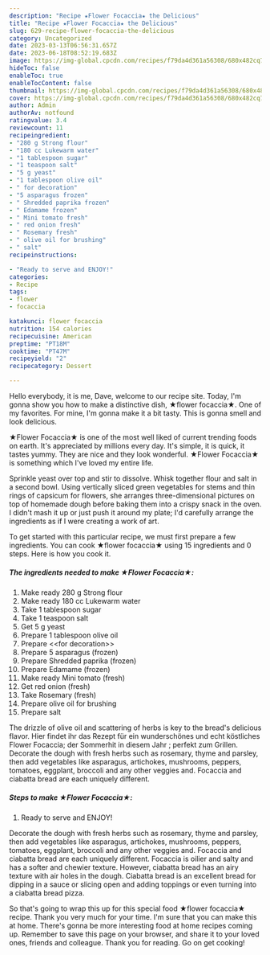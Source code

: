 ```yaml
---
description: "Recipe ★Flower Focaccia★ the Delicious"
title: "Recipe ★Flower Focaccia★ the Delicious"
slug: 629-recipe-flower-focaccia-the-delicious
category: Uncategorized
date: 2023-03-13T06:56:31.657Z
date: 2023-06-18T08:52:19.683Z
image: https://img-global.cpcdn.com/recipes/f79da4d361a56308/680x482cq70/flower-focaccia-recipe-main-photo.jpg
hideToc: false
enableToc: true
enableTocContent: false
thumbnail: https://img-global.cpcdn.com/recipes/f79da4d361a56308/680x482cq70/flower-focaccia-recipe-main-photo.jpg
cover: https://img-global.cpcdn.com/recipes/f79da4d361a56308/680x482cq70/flower-focaccia-recipe-main-photo.jpg
author: Admin
authorAv: notfound
ratingvalue: 3.4
reviewcount: 11
recipeingredient:
- "280 g Strong flour"
- "180 cc Lukewarm water"
- "1 tablespoon sugar"
- "1 teaspoon salt"
- "5 g yeast"
- "1 tablespoon olive oil"
- " for decoration"
- "5 asparagus frozen"
- " Shredded paprika frozen"
- " Edamame frozen"
- " Mini tomato fresh"
- " red onion fresh"
- " Rosemary fresh"
- " olive oil for brushing"
- " salt"
recipeinstructions:

- "Ready to serve and ENJOY!"
categories:
- Recipe
tags:
- flower
- focaccia

katakunci: flower focaccia 
nutrition: 154 calories
recipecuisine: American
preptime: "PT18M"
cooktime: "PT47M"
recipeyield: "2"
recipecategory: Dessert

---
```



Hello everybody, it is me, Dave, welcome to our recipe site. Today, I'm gonna show you how to make a distinctive dish, ★flower focaccia★. One of my favorites. For mine, I'm gonna make it a bit tasty. This is gonna smell and look delicious.

★Flower Focaccia★ is one of the most well liked of current trending foods on earth. It's appreciated by millions every day. It's simple, it is quick, it tastes yummy. They are nice and they look wonderful. ★Flower Focaccia★ is something which I've loved my entire life.

Sprinkle yeast over top and stir to dissolve. Whisk together flour and salt in a second bowl. Using vertically sliced green vegetables for stems and thin rings of capsicum for flowers, she arranges three-dimensional pictures on top of homemade dough before baking them into a crispy snack in the oven. I didn&#39;t mash it up or just push it around my plate; I&#39;d carefully arrange the ingredients as if I were creating a work of art.


To get started with this particular recipe, we must first prepare a few ingredients. You can cook ★flower focaccia★ using 15 ingredients and 0 steps. Here is how you cook it.

<!--inarticleads1-->

##### The ingredients needed to make ★Flower Focaccia★:

1. Make ready 280 g Strong flour
1. Make ready 180 cc Lukewarm water
1. Take 1 tablespoon sugar
1. Take 1 teaspoon salt
1. Get 5 g yeast
1. Prepare 1 tablespoon olive oil
1. Prepare  &lt;&lt;for decoration&gt;&gt;
1. Prepare 5 asparagus (frozen)
1. Prepare  Shredded paprika (frozen)
1. Prepare  Edamame (frozen)
1. Make ready  Mini tomato (fresh)
1. Get  red onion (fresh)
1. Take  Rosemary (fresh)
1. Prepare  olive oil for brushing
1. Prepare  salt


The drizzle of olive oil and scattering of herbs is key to the bread&#39;s delicious flavor. Hier findet ihr das Rezept für ein wunderschönes und echt köstliches Flower Focaccia; der Sommerhit in diesem Jahr ; perfekt zum Grillen. Decorate the dough with fresh herbs such as rosemary, thyme and parsley, then add vegetables like asparagus, artichokes, mushrooms, peppers, tomatoes, eggplant, broccoli and any other veggies and. Focaccia and ciabatta bread are each uniquely different. 

<!--inarticleads2-->

##### Steps to make ★Flower Focaccia★:


1. Ready to serve and ENJOY!

Decorate the dough with fresh herbs such as rosemary, thyme and parsley, then add vegetables like asparagus, artichokes, mushrooms, peppers, tomatoes, eggplant, broccoli and any other veggies and. Focaccia and ciabatta bread are each uniquely different. Focaccia is oilier and salty and has a softer and chewier texture. However, ciabatta bread has an airy texture with air holes in the dough. Ciabatta bread is an excellent bread for dipping in a sauce or slicing open and adding toppings or even turning into a ciabatta bread pizza. 

So that's going to wrap this up for this special food ★flower focaccia★ recipe. Thank you very much for your time. I'm sure that you can make this at home. There's gonna be more interesting food at home recipes coming up. Remember to save this page on your browser, and share it to your loved ones, friends and colleague. Thank you for reading. Go on get cooking!

